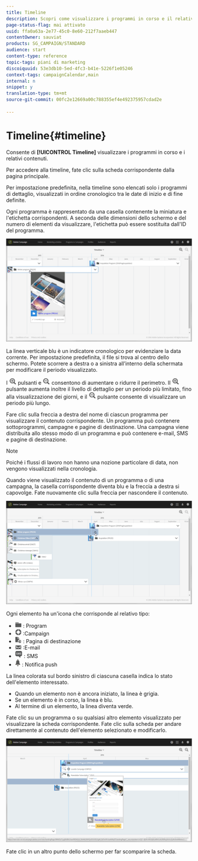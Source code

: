 ```yaml
---
title: Timeline
description: Scopri come visualizzare i programmi in corso e il relativo contenuto utilizzando l'interfaccia di Adobe Campaign Standard.
page-status-flag: mai attivato
uuid: ffa0a63a-2e77-45c0-8e60-212f7aaeb447
contentOwner: sauviat
products: SG_CAMPAIGN/STANDARD
audience: start
content-type: reference
topic-tags: piani di marketing
discoiquuid: 53e3db10-5ed-4fc3-b41e-5226f1e05246
context-tags: campaignCalendar,main
internal: n
snippet: y
translation-type: tm+mt
source-git-commit: 00fc2e12669a00c788355ef4e492375957cdad2e

---
```



# Timeline{#timeline}

Consente di **[!UICONTROL Timeline]** visualizzare i programmi in corso e i relativi contenuti.

Per accedere alla timeline, fate clic sulla scheda corrispondente dalla pagina principale.

Per impostazione predefinita, nella timeline sono elencati solo i programmi di dettaglio, visualizzati in ordine cronologico tra le date di inizio e di fine definite.

Ogni programma è rappresentato da una casella contenente la miniatura e l'etichetta corrispondenti. A seconda delle dimensioni dello schermo e del numero di elementi da visualizzare, l'etichetta può essere sostituita dall'ID del programma.

![](assets/timeline_1.png)

La linea verticale blu è un indicatore cronologico per evidenziare la data corrente. Per impostazione predefinita, il file si trova al centro dello schermo. Potete scorrere a destra o a sinistra all’interno della schermata per modificare il periodo visualizzato.

I ![](assets/timeline_zoom_in.png) pulsanti e ![](assets/timeline_zoom_out.png) consentono di aumentare o ridurre il perimetro. Il ![](assets/timeline_zoom_in.png) pulsante aumenta inoltre il livello di dettaglio per un periodo più limitato, fino alla visualizzazione dei giorni, e il ![](assets/timeline_zoom_out.png) pulsante consente di visualizzare un periodo più lungo.

Fare clic sulla freccia a destra del nome di ciascun programma per visualizzare il contenuto corrispondente. Un programma può contenere sottoprogrammi, campagne e pagine di destinazione. Una campagna viene distribuita allo stesso modo di un programma e può contenere e-mail, SMS e pagine di destinazione.

>[!NOTE]
>
>Poiché i flussi di lavoro non hanno una nozione particolare di data, non vengono visualizzati nella cronologia.

Quando viene visualizzato il contenuto di un programma o di una campagna, la casella corrispondente diventa blu e la freccia a destra si capovolge. Fate nuovamente clic sulla freccia per nascondere il contenuto.

![](assets/timeline_2.png)

Ogni elemento ha un'icona che corrisponde al relativo tipo:

* ![](assets/timeline_program_icon.png) : Program
* ![](assets/timeline_campaign_icon.png) :Campaign
* ![](assets/timeline_lp_icon.png) : Pagina di destinazione
* ![](assets/timeline_email_icon.png) :E-mail
* ![](assets/timeline_sms_icon.png) : SMS
* ![](assets/timeline_push_icon.png) : Notifica push

La linea colorata sul bordo sinistro di ciascuna casella indica lo stato dell'elemento interessato.

* Quando un elemento non è ancora iniziato, la linea è grigia.
* Se un elemento è in corso, la linea è blu.
* Al termine di un elemento, la linea diventa verde.

Fate clic su un programma o su qualsiasi altro elemento visualizzato per visualizzare la scheda corrispondente. Fate clic sulla scheda per andare direttamente al contenuto dell'elemento selezionato e modificarlo.

![](assets/timeline_3.png)

Fate clic in un altro punto dello schermo per far scomparire la scheda.
